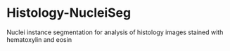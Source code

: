 # Histology-NucleiSeg
Nuclei instance segmentation for analysis of histology images stained with hematoxylin and eosin
